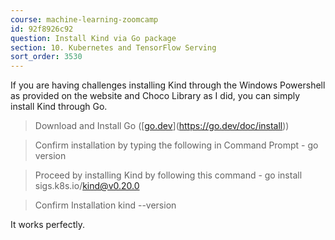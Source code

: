 ```yaml
---
course: machine-learning-zoomcamp
id: 92f8926c92
question: Install Kind via Go package
section: 10. Kubernetes and TensorFlow Serving
sort_order: 3530
---
```


If you are having challenges installing Kind through the Windows Powershell as provided on the website and Choco Library as I did, you can simply install Kind through Go.

> Download and Install Go ([[go.dev](https://go.dev/doc/install)](https://go.dev/doc/install))

> Confirm installation by typing the following in Command Prompt -  go version

> Proceed by installing Kind by following this command - go install sigs.k8s.io/kind@v0.20.0

>Confirm Installation kind --version

It works perfectly.

